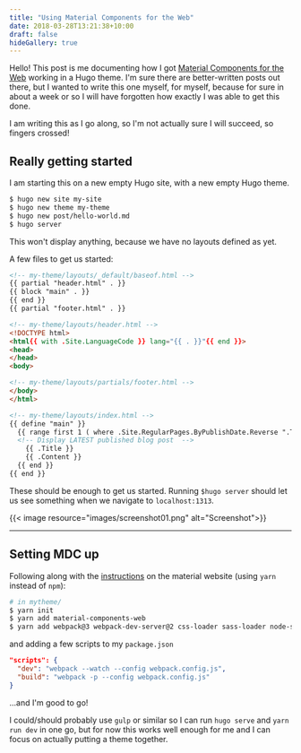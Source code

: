 ```yaml
---
title: "Using Material Components for the Web"
date: 2018-03-28T13:21:38+10:00
draft: false
hideGallery: true
---
```


Hello! This post is me documenting how I got [Material Components for the Web](https://material.io/components/web/) working in a Hugo theme. I'm sure there are better-written posts out there, but I wanted to write this one myself, for myself, because for sure in about a week or so I will have forgotten how exactly I was able to get this done.

I am writing this as I go along, so I'm not actually sure I will succeed, so fingers crossed!

## Really getting started

I am starting this on a new empty Hugo site, with a new empty Hugo theme. 

```bash
$ hugo new site my-site
$ hugo new theme my-theme
$ hugo new post/hello-world.md
$ hugo server
```
This won't display anything, because we have no layouts defined as yet.

A few files to get us started: 

```html
<!-- my-theme/layouts/_default/baseof.html -->
{{ partial "header.html" . }}
{{ block "main" . }}
{{ end }}
{{ partial "footer.html" . }}
```

```html
<!-- my-theme/layouts/header.html -->
<!DOCTYPE html>
<html{{ with .Site.LanguageCode }} lang="{{ . }}"{{ end }}>
<head>
</head>
<body>
```

```html
<!-- my-theme/layouts/partials/footer.html -->
</body>
</html>
```

```html
<!-- my-theme/layouts/index.html -->
{{ define "main" }}
  {{ range first 1 ( where .Site.RegularPages.ByPublishDate.Reverse ".Type" "post") }}
  <!-- Display LATEST published blog post  -->
    {{ .Title }}
    {{ .Content }}
  {{ end }}
{{ end }}
```

These should be enough to get us started. Running `$hugo server` should let us see something when we navigate to `localhost:1313`.

{{< image resource="images/screenshot01.png" alt="Screenshot">}}

---

## Setting MDC up

Following along with the [instructions](https://material.io/components/web/docs/) on the material website (using `yarn` instead of `npm`): 

```bash
# in mytheme/
$ yarn init 
$ yarn add material-components-web
$ yarn add webpack@3 webpack-dev-server@2 css-loader sass-loader node-sass extract-loader file-loader

```
and adding a few scripts to my `package.json`

```json
"scripts": {
  "dev": "webpack --watch --config webpack.config.js",
  "build": "webpack -p --config webpack.config.js"
}
```

...and I'm good to go!

I could/should probably use `gulp` or similar so I can run `hugo serve` and `yarn run dev` in one go, but for now this works well enough for me and I can focus on actually putting a theme together.


